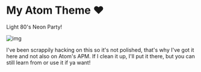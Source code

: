 # My Atom Theme :heart:

Light 80's Neon Party!

![img](http://f.cl.ly/items/2A0u2T0f200f2U0Y3B3l/Screen%20Shot%202014-05-24%20at%2012.47.10%20PM.png)

I've been scrappily hacking on this so it's not polished, that's why I've got it here and not also on Atom's APM. If I clean it up, I'll put it there, but you can still learn from or use it if ya want!
